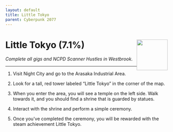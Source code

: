 ```yaml
---
layout: default
title: Little Tokyo
parent: Cyberpunk 2077
---
```


# Little Tokyo (7.1%) <img style="float: right;" src="https://cdn.cloudflare.steamstatic.com/steamcommunity/public/images/apps/1091500/96ca1665384409e4a0ea76cc7271021da58cc896.jpg" width="96" height="96">

_Complete all gigs and NCPD Scanner Hustles in Westbrook._

***

1. Visit Night City and go to the Arasaka Industrial Area.

2. Look for a tall, red tower labeled “Little Tokyo” in the corner of the map.

3. When you enter the area, you will see a temple on the left side. Walk towards it, and you should find a shrine that is guarded by statues.

4. Interact with the shrine and perform a simple ceremony.

5. Once you've completed the ceremony, you will be rewarded with the steam achievement Little Tokyo.